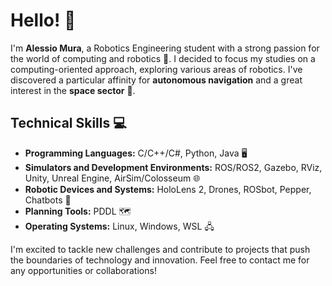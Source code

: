 # Hello! 👋

I'm **Alessio Mura**, a Robotics Engineering student with a strong passion for the world of computing and robotics 🤖. I decided to focus my studies on a computing-oriented approach, exploring various areas of robotics. I've discovered a particular affinity for **autonomous navigation** and a great interest in the **space sector** 🌌.

## Technical Skills 💻

- **Programming Languages:** C/C++/C#, Python, Java 🖥️
- **Simulators and Development Environments:** ROS/ROS2, Gazebo, RViz, Unity, Unreal Engine, AirSim/Colosseum 🌐
- **Robotic Devices and Systems:** HoloLens 2, Drones, ROSbot, Pepper, Chatbots 🤖
- **Planning Tools:** PDDL 🗺️
- **Operating Systems:** Linux, Windows, WSL 🖧

I'm excited to tackle new challenges and contribute to projects that push the boundaries of technology and innovation. Feel free to contact me for any opportunities or collaborations!
